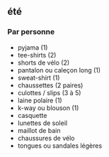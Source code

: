 ## été
### Par personne
- pyjama (1)
 - tee-shirts (2)
 - shorts de vélo (2)
 - pantalon ou caleçon long (1)
 - sweat-shirt (1)
 - chaussettes (2 paires)
 - culottes / slips (3 à 5)
 - laine polaire (1)
 - k-way ou blouson (1)
 - casquette
 - lunettes de soleil
 - maillot de bain
 - chaussures de vélo
 - tongues ou sandales légères
